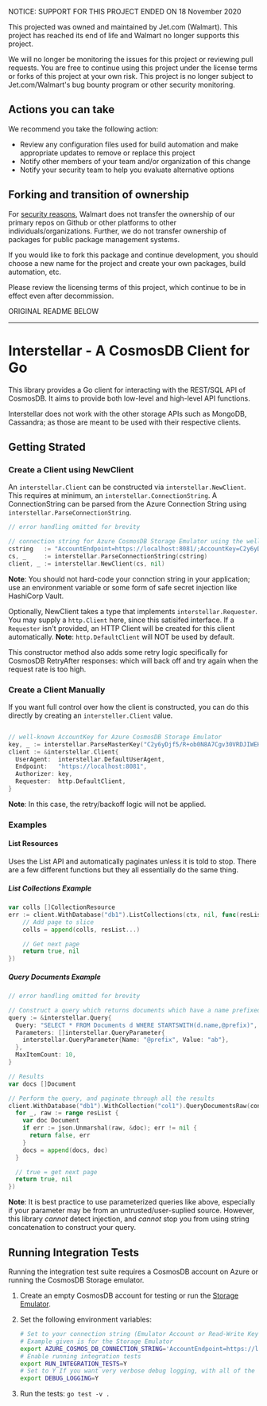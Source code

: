NOTICE: SUPPORT FOR THIS PROJECT ENDED ON 18 November 2020

This projected was owned and maintained by Jet.com (Walmart). This project has reached its end of life and Walmart no longer supports this project.

We will no longer be monitoring the issues for this project or reviewing pull requests. You are free to continue using this project under the license terms or forks of this project at your own risk. This project is no longer subject to Jet.com/Walmart's bug bounty program or other security monitoring.


## Actions you can take

We recommend you take the following action:

  * Review any configuration files used for build automation and make appropriate updates to remove or replace this project
  * Notify other members of your team and/or organization of this change
  * Notify your security team to help you evaluate alternative options

## Forking and transition of ownership

For [security reasons](https://www.theregister.co.uk/2018/11/26/npm_repo_bitcoin_stealer/), Walmart does not transfer the ownership of our primary repos on Github or other platforms to other individuals/organizations. Further, we do not transfer ownership of packages for public package management systems.

If you would like to fork this package and continue development, you should choose a new name for the project and create your own packages, build automation, etc.

Please review the licensing terms of this project, which continue to be in effect even after decommission.

ORIGINAL README BELOW

----------------------

# Interstellar - A CosmosDB Client for Go

This library provides a Go client for interacting with the REST/SQL API of CosmosDB. It aims to provide both low-level and high-level API functions.

Interstellar does not work with the other storage APIs such as MongoDB, Cassandra; as those are meant to be used with their respective clients.

## Getting Strated

### Create a Client using NewClient

An `interstellar.Client` can be constructed via `interstellar.NewClient`. This requires at minimum, an `interstellar.ConnectionString`. A ConnectionString can be parsed from the Azure Connection String using `interstellar.ParseConnectionString`.

```go
// error handling omitted for brevity

// connection string for Azure CosmosDB Storage Emulator using the well-known AccountKey
cstring   := "AccountEndpoint=https://localhost:8081/;AccountKey=C2y6yDjf5/R+ob0N8A7Cgv30VRDJIWEHLM+4QDU5DE2nQ9nDuVTqobD4b8mGGyPMbIZnqyMsEcaGQy67XIw/Jw=="
cs, _     := interstellar.ParseConnectionString(cstring)
client, _ := interstellar.NewClient(cs, nil)
```

**Note**: You should not hard-code your connction string in your application;
use an environment variable or some form of safe secret injection like HashiCorp Vault.

Optionally, NewClient takes a type that implements `interstellar.Requester`.
You may supply a `http.Client` here, since this satisifed interface. If a `Requester` isn't provided, an HTTP Client will be created for this client automatically. **Note**: `http.DefaultClient` will NOT be used by default.

This constructor method also adds some retry logic specifically for CosmosDB RetryAfter responses: which will back off and try again when the request rate is too high.

### Create a Client Manually

If you want full control over how the client is constructed, you can do this directly by creating an `intersteller.Client` value.

```go

// well-known AccountKey for Azure CosmosDB Storage Emulator
key, _ := interstellar.ParseMasterKey("C2y6yDjf5/R+ob0N8A7Cgv30VRDJIWEHLM+4QDU5DE2nQ9nDuVTqobD4b8mGGyPMbIZnqyMsEcaGQy67XIw/Jw==")
client := &interstellar.Client{
  UserAgent:  interstellar.DefaultUserAgent,
  Endpoint:   "https://localhost:8081",
  Authorizer: key,
  Requester:  http.DefaultClient,
}
```

**Note**: In this case, the retry/backoff logic will not be applied.

### Examples

#### List Resources

Uses the List API and automatically paginates unless it is told to stop. There are a few different functions
but they all essentially do the same thing.

##### List Collections Example

```go
var colls []CollectionResource
err := client.WithDatabase("db1").ListCollections(ctx, nil, func(resList []CollectionResource, meta ResponseMetadata) (bool, error) {
    // Add page to slice
    colls = append(colls, resList...)

    // Get next page
    return true, nil
})
```

##### Query Documents Example

```go
// error handling omitted for brevity

// Construct a query which returns documents which have a name prefixed with `ab`, 10 per page.
query := &interstellar.Query{
  Query: "SELECT * FROM Documents d WHERE STARTSWITH(d.name,@prefix)",
  Parameters: []interstellar.QueryParameter{
    interstellar.QueryParameter{Name: "@prefix", Value: "ab"},
  },
  MaxItemCount: 10,
}

// Results
var docs []Document

// Perform the query, and paginate through all the results
client.WithDatabase("db1").WithCollection("col1").QueryDocumentsRaw(context.Background(), query, func(resList []json.RawMessage, meta interstellar.ResponseMetadata) (bool, error) {
  for _, raw := range resList {
    var doc Document
    if err := json.Unmarshal(raw, &doc); err != nil {
      return false, err
    }
    docs = append(docs, doc)
  }

  // true = get next page
  return true, nil
})
```

**Note**: It is best practice to use parameterized queries like above, especially if your parameter may be from an untrusted/user-suplied source. However, this library *cannot* detect injection, and *cannot* stop you from using string concatenation to construct your query.

## Running Integration Tests

Running the integration test suite requires a CosmosDB account on Azure or running the CosmosDB Storage emulator.

1. Create an empty CosmosDB account for testing or run the [Storage Emulator](https://docs.microsoft.com/en-us/azure/cosmos-db/local-emulator).
2. Set the following environment variables:

    ```sh
    # Set to your connection string (Emulator Account or Read-Write Key)
    # Example given is for the Storage Emulator
    export AZURE_COSMOS_DB_CONNECTION_STRING='AccountEndpoint=https://localhost:8081/;AccountKey=C2y6yDjf5/R+ob0N8A7Cgv30VRDJIWEHLM+4QDU5DE2nQ9nDuVTqobD4b8mGGyPMbIZnqyMsEcaGQy67XIw/Jw=='
    # Enable running integration tests
    export RUN_INTEGRATION_TESTS=Y
    # Set to Y If you want very verbose debug logging, with all of the requests and responses
    export DEBUG_LOGGING=Y
    ```

3. Run the tests: `go test -v .`
